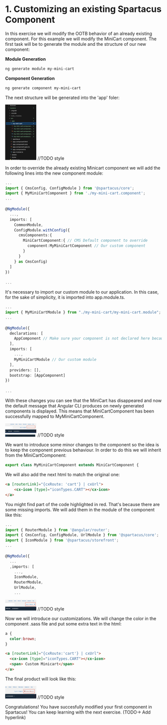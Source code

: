 # 1. Customizing an existing Spartacus Component

In this exercise we will modify the OOTB behavior of an already existing component. For this example we will modify the MiniCart component. The first task will be to generate the module and the structure of our new component:

**Module Generation**

```sh
ng generate module my-mini-cart
```

**Component Generation**

```sh
ng generate component my-mini-cart
```

The next structure will be generated into the 'app' foler:

<img src="../media/1-1.png" width="100px" /> //TODO style

In order to override the already existing Minicart component we will add the following lines into the new component module:

```ts
...
import { CmsConfig, ConfigModule } from '@spartacus/core';
import { MyMiniCartComponent } from './my-mini-cart.component';
...

@NgModule({
  ...,
  imports: [
    CommonModule,
    ConfigModule.withConfig({
      cmsComponents:{
        MiniCartComponent:{ // CMS Default component to override
          component:MyMiniCartComponent // Our custom component
        }
      }
    } as CmsConfig)
  ]
})

...
```

It's necessary to import our custom module to our application. In this case, for the sake of simplicity, it is imported into app.module.ts.

```ts
...
import { MyMiniCartModule } from "./my-mini-cart/my-mini-cart.module";
...

@NgModule({
  declarations: [
    AppComponent // Make sure your component is not declared here because it will cause an error. This might happen if you generate the component before the module
  ],
  imports: [
    ...,
    MyMiniCartModule // Our custom module
  ],
  providers: [],
  bootstrap: [AppComponent]
})

...
```

With these changes you can see that the MiniCart has disappeared and now the default message that Angular CLI produces on newly generated components is displayed. This means that MiniCartComponent has been successfully mapped to MyMiniCartComponent.

<img src="../media/1-2.png" width="100px" /> //TODO style

We want to introduce some minor changes to the component so the idea is to keep the component previous behaviour. In order to do this we will inherit from the MiniCartComponent:

```ts
export class MyMiniCartComponent extends MiniCartComponent {
```

We will also add the next html to match the original one:

```html
<a [routerLink]="{cxRoute: 'cart'} | cxUrl">
    <cx-icon [type]="iconTypes.CART"></cx-icon>
</a>
```

You might find part of the code highlighted in red. That's because there are some missing imports. We will add them in the module of the component like this:

```ts
...
import { RouterModule } from '@angular/router';
import { CmsConfig, ConfigModule, UrlModule } from '@spartacus/core';
import { IconModule } from '@spartacus/storefront';
...

@NgModule({
  ...
  ,imports: [
    ...,
    IconModule,
    RouterModule,
    UrlModule,
    ...
```

<img src="../media/1-3.png" width="100px" /> //TODO style

Now we will introduce our customizations. We will change the color in the component .sass file and put some extra text in the html:

```css
a {
  color:brown;
}
```

```html
<a [routerLink]="{cxRoute:'cart'} | cxUrl">
  <cx-icon [type]="iconTypes.CART"></cx-icon>
  <span> Custom Minicart</span>
</a>
```

The final product will look like this:

<img src="../media/1-4.png" width="100px" /> //TODO style


Congratulations! You have succesfully modified your first component in Spartacus! You can keep learning with the next exercise. (TODO-> Add hyperlink)
